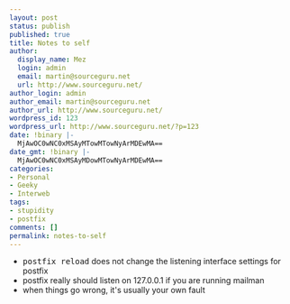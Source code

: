 ```yaml
---
layout: post
status: publish
published: true
title: Notes to self
author:
  display_name: Mez
  login: admin
  email: martin@sourceguru.net
  url: http://www.sourceguru.net/
author_login: admin
author_email: martin@sourceguru.net
author_url: http://www.sourceguru.net/
wordpress_id: 123
wordpress_url: http://www.sourceguru.net/?p=123
date: !binary |-
  MjAwOC0wNC0xMSAyMTowMTowNyArMDEwMA==
date_gmt: !binary |-
  MjAwOC0wNC0xMSAyMDowMTowNyArMDEwMA==
categories:
- Personal
- Geeky
- Interweb
tags:
- stupidity
- postfix
comments: []
permalink: notes-to-self
---
```

<ul>
<li><span style="font-family: monospace;">postfix reload</span> does not change the listening interface settings for postfix</li>
<li>postfix really should listen on 127.0.0.1 if you are running mailman</li>
<li>when things go wrong, it's usually your own fault</li>
</ul>
